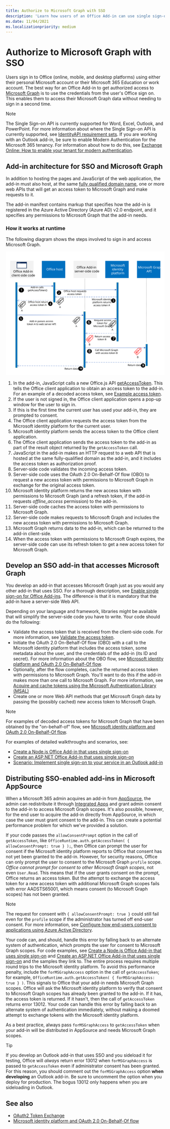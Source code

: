 ```yaml
---
title: Authorize to Microsoft Graph with SSO
description: 'Learn how users of an Office Add-in can use single sign-on (SSO) to fetch data from Microsoft Graph.'
ms.date: 11/04/2021
ms.localizationpriority: medium
---
```


# Authorize to Microsoft Graph with SSO

Users sign in to Office (online, mobile, and desktop platforms) using either their personal Microsoft account or their Microsoft 365 Education or work account. The best way for an Office Add-in to get authorized access to [Microsoft Graph](https://developer.microsoft.com/graph/docs) is to use the credentials from the user's Office sign on. This enables them to access their Microsoft Graph data without needing to sign in a second time.

> [!NOTE]
> The Single Sign-on API is currently supported for Word, Excel, Outlook, and PowerPoint. For more information about where the Single Sign-on API is currently supported, see [IdentityAPI requirement sets](../reference/requirement-sets/identity-api-requirement-sets.md).
> If you are working with an Outlook add-in, be sure to enable Modern Authentication for the Microsoft 365 tenancy. For information about how to do this, see [Exchange Online: How to enable your tenant for modern authentication](https://social.technet.microsoft.com/wiki/contents/articles/32711.exchange-online-how-to-enable-your-tenant-for-modern-authentication.aspx).

## Add-in architecture for SSO and Microsoft Graph

In addition to hosting the pages and JavaScript of the web application, the add-in must also host, at the same [fully qualified domain name](/windows/desktop/DNS/f-gly#_dns_fully_qualified_domain_name_fqdn__gly), one or more web APIs that will get an access token to Microsoft Graph and make requests to it.

The add-in manifest contains markup that specifies how the add-in is registered in the Azure Active Directory (Azure AD) v2.0 endpoint, and it specifies any permissions to Microsoft Graph that the add-in needs.

### How it works at runtime

The following diagram shows the steps involved to sign in and access Microsoft Graph.

![Diagram showing the SSO process.](../images/sso-access-to-microsoft-graph.svg)

1. In the add-in, JavaScript calls a new Office.js API [getAccessToken](/javascript/api/office-runtime/officeruntime.auth#getAccessToken_options_). This tells the Office client application to obtain an access token to the add-in. For an example of a decoded access token, see [Example access token](sso-in-office-add-ins.md#example-access-token).
2. If the user is not signed in, the Office client application opens a pop-up window for the user to sign in.
3. If this is the first time the current user has used your add-in, they are prompted to consent.
4. The Office client application requests the access token from the Microsoft identity platform for the current user.
5. Microsoft identity platform sends the access token to the Office client application.
6. The Office client application sends the access token to the add-in as part of the result object returned by the `getAccessToken` call.
7. JavaScript in the add-in makes an HTTP request to a web API that is hosted at the same fully-qualified domain as the add-in, and it includes the access token as authorization proof.
8. Server-side code validates the incoming access token.
9. Server-side code uses the OAuth 2.0 On-Behalf-Of flow (OBO) to request a new access token with permissions to Microsoft Graph in exchange for the original access token.
10. Microsoft identity platform returns the new access token with permissions to Microsoft Graph (and a refresh token, if the add-in requests *offline_access* permission) to the add-in.
11. Server-side code caches the access token with permissions to Microsoft Graph.
12. Server-side code makes requests to Microsoft Graph and includes the new access token with permissions to Microsoft Graph.
13. Microsoft Graph returns data to the add-in, which can be returned to the add-in client-side.
14. When the access token with permissions to Microsoft Graph expires, the server-side code can use its refresh token to get a new access token for Microsoft Graph.

## Develop an SSO add-in that accesses Microsoft Graph

You develop an add-in that accesses Microsoft Graph just as you would any other add-in that uses SSO. For a thorough description, see [Enable single sign-on for Office Add-ins](../develop/sso-in-office-add-ins.md). The difference is that it is mandatory that the add-in have a server-side Web API.

Depending on your language and framework, libraries might be available that will simplify the server-side code you have to write. Your code should do the following:

* Validate the access token that is received from the client-side code. For more information, see [Validate the access token](sso-in-office-add-ins.md#pass-the-access-token-to-server-side-code).
* Initiate the OAuth 2.0 On-Behalf-Of flow (OBO) with a call to the Microsoft identity platform that includes the access token, some metadata about the user, and the credentials of the add-in (its ID and secret). For more information about the OBO flow, see [Microsoft identity platform and OAuth 2.0 On-Behalf-Of flow](/azure/active-directory/develop/v2-oauth2-on-behalf-of-flow).
* Optionally, after the flow completes, cache the returned access token with permissions to Microsoft Graph. You'll want to do this if the add-in makes more than one call to Microsoft Graph. For more information, see [Acquire and cache tokens using the Microsoft Authentication Library (MSAL)](/azure/active-directory/develop/msal-acquire-cache-tokens)
* Create one or more Web API methods that get Microsoft Graph data by passing the (possibly cached) new access token to Microsoft Graph.

> [!NOTE]
> For examples of decoded access tokens for Microsoft Graph that have been obtained by the "on-behalf-of" flow, see [Microsoft identity platform and OAuth 2.0 On-Behalf-Of flow](/azure/active-directory/develop/v2-oauth2-on-behalf-of-flow).

For examples of detailed walkthroughs and scenarios, see:

* [Create a Node.js Office Add-in that uses single sign-on](create-sso-office-add-ins-nodejs.md)
* [Create an ASP.NET Office Add-in that uses single sign-on](create-sso-office-add-ins-aspnet.md)
* [Scenario: Implement single sign-on to your service in an Outlook add-in](../outlook/implement-sso-in-outlook-add-in.md)

## Distributing SSO-enabled add-ins in Microsoft AppSource

When a Microsoft 365 admin acquires an add-in from [AppSource](https://appsource.microsoft.com), the admin can redistribute it through [Integrated Apps](/microsoft-365/admin/manage/test-and-deploy-microsoft-365-apps) and grant admin consent to the add-in to access Microsoft Graph scopes. It's also possible, however, for the end user to acquire the add-in directly from AppSource, in which case the user must grant consent to the add-in. This can create a potential performance problem for which we've provided a solution.

If your code passes the `allowConsentPrompt` option in the call of `getAccessToken`, like `OfficeRuntime.auth.getAccessToken( { allowConsentPrompt: true } );`, then Office can prompt the user for consent if the Microsoft identity platform reports to Office that consent has not yet been granted to the add-in. However, for security reasons, Office can only prompt the user to consent to the Microsoft Graph `profile` scope. *Office cannot prompt for consent to other Microsoft Graph scopes*, not even `User.Read`. This means that if the user grants consent on the prompt, Office returns an access token. But the attempt to exchange the access token for a new access token with additional Microsoft Graph scopes fails with error AADSTS65001, which means consent (to Microsoft Graph scopes) has not been granted.

> [!NOTE]
> The request for consent with `{ allowConsentPrompt: true }` could still fail even for the `profile` scope if the administrator has turned off end-user consent. For more information, see [Configure how end-users consent to applications using Azure Active Directory](/azure/active-directory/manage-apps/configure-user-consent).

Your code can, and should, handle this error by falling back to an alternate system of authentication, which prompts the user for consent to Microsoft Graph scopes. For code examples, see [Create a Node.js Office Add-in that uses single sign-on](create-sso-office-add-ins-nodejs.md) and [Create an ASP.NET Office Add-in that uses single sign-on](create-sso-office-add-ins-aspnet.md) and the samples they link to. The entire process requires multiple round trips to the Microsoft identity platform. To avoid this performance penalty, include the `forMSGraphAccess` option in the call of `getAccessToken`; for example, `OfficeRuntime.auth.getAccessToken( { forMSGraphAccess: true } )`. This signals to Office that your add-in needs Microsoft Graph scopes. Office will ask the Microsoft identity platform to verify that consent to Microsoft Graph scopes has already been granted to the add-in. If it has, the access token is returned. If it hasn't, then the call of `getAccessToken` returns error 13012. Your code can handle this error by falling back to an alternate system of authentication immediately, without making a doomed attempt to exchange tokens with the Microsoft identity platform.

As a best practice, always pass `forMSGraphAccess` to `getAccessToken` when your add-in will be distributed in AppSource and needs Microsoft Graph scopes.

> [!TIP]
> If you develop an Outlook add-in that uses SSO and you sideload it for testing, Office will *always* return error 13012 when `forMSGraphAccess` is passed to `getAccessToken` even if administrator consent has been granted. For this reason, you should comment out the `forMSGraphAccess` option **when developing** an Outlook add-in. Be sure to uncomment the option when you deploy for production. The bogus 13012 only happens when you are sideloading in Outlook.

## See also

- [OAuth2 Token Exchange](https://tools.ietf.org/html/draft-ietf-oauth-token-exchange-02)
- [Microsoft identity platform and OAuth 2.0 On-Behalf-Of flow](/azure/active-directory/develop/v2-oauth2-on-behalf-of-flow)